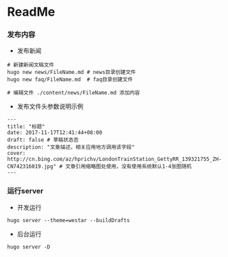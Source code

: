 # ReadMe

### 发布内容
- 发布新闻
```
# 新建新闻文稿文件
hugo new news/FileName.md # news目录创建文件
hugo new faq/FileName.md  # faq目录创建文件

# 编辑文件 ./content/news/FileName.md 添加内容

```

- 发布文件头参数说明示例
```
---
title: "标题"
date: 2017-11-17T12:41:44+08:00
draft: false # 草稿状态否
description: "文章描述，相关应用地方调用该字段"
cover: http://cn.bing.com/az/hprichv/LondonTrainStation_GettyRR_139321755_ZH-CN742316019.jpg" # 文章引用缩略图处使用，没有使用系统默认1-4张图随机
---
```

### 运行server
- 开发运行
```
hugo server --theme=westar --buildDrafts
```
- 后台运行
```
hugo server -D
```
